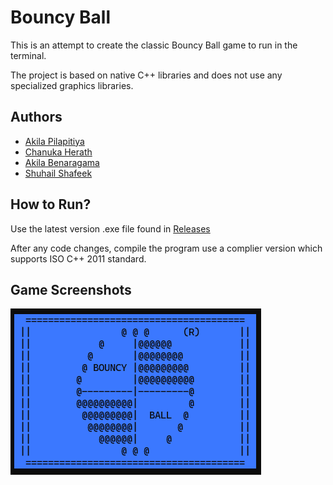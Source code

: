 
# Bouncy Ball

This is an attempt to create the classic Bouncy Ball game to run in the terminal. 

The project is based on native C++ libraries and does not use any specialized graphics libraries.


## Authors

- [Akila Pilapitiya](https://github.com/akilapilapitiya)
- [Chanuka Herath](https://github.com/herathhmmc)
- [Akila Benaragama](https://github.com/Benaragama-003)
- [Shuhail Shafeek](https://github.com/Shuhail-hub)

## How to Run?

Use the latest version .exe file found in <a href = "https://github.com/akilapilapitiya/Bouncy_Ball/releases"> Releases </a>

After any code changes, compile the program use a complier version which supports ISO C++ 2011 standard.


## Game Screenshots

![Logo Design](https://github.com/akilapilapitiya/Bouncy_Ball/blob/main/Screenshots/logoDesign.png)


